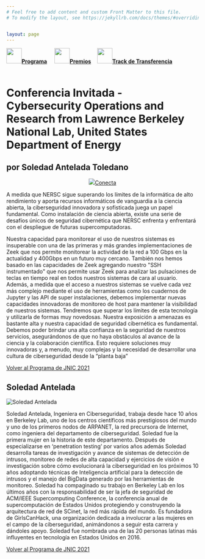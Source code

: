 ```yaml
---
# Feel free to add content and custom Front Matter to this file.
# To modify the layout, see https://jekyllrb.com/docs/themes/#overriding-theme-defaults   mediante este [enlace](https://easychair.org/conferences/?conf=jnic2019).    


layout: page
---
```


<div class="text-center">
<a id="inicio"></a>
<a href="{{site.url}}/programa"><img src="{{site.url}}/images/IcoPrograma.jpg" class="img-circle" 	width="40" height="40"><strong>Programa</strong></a> &nbsp;&nbsp;&nbsp;
<a href="{{site.url}}/premios"><img src="{{site.url}}/images/IcoPremios.jpg" class="img-circle" 	width="40" height="40"><strong>Premios</strong></a>&nbsp;&nbsp;&nbsp;
<a href="{{site.url}}/track-transferencia" class=""><img src="{{site.url}}/images/IcoTrackTX.jpg" class="img-circle" 	width="40" height="40"><strong>Track de Transferencia</strong></a>
</div><br>

# Conferencia Invitada - Cybersecurity Operations and Research from Lawrence Berkeley National Lab, United States Department of Energy
## por Soledad Antelada Toledano

<center><a href="https://teams.microsoft.com/l/meetup-join/19%3ameeting_MjI1MjEzZTYtMTUyZC00MzYwLTgwY2UtNmFlMGU0ODRhYjdj%40thread.v2/0?context=%7b%22Tid%22%3a%22c42cbae6-61f4-498c-9107-6a8cf5f01e56%22%2c%22Oid%22%3a%22e50f4dc5-ce19-4820-b889-be7b8b123727%22%7d" target="_teams"><img src="{{site.url}}/images/LogoTeams.png">Conecta</a></center>

A medida que NERSC sigue superando los límites de la informática de alto rendimiento y aporta recursos informáticos de vanguardia a la ciencia abierta, la ciberseguridad innovadora y sofisticada juega un papel fundamental. Como instalación de ciencia abierta, existe una serie de desafíos únicos de seguridad cibernética que NERSC enfrenta y enfrentará con el despliegue de futuras supercomputadoras.

Nuestra capacidad para monitorear el uso de nuestros sistemas es insuperable con una de las primeras y más grandes implementaciones de Zeek que nos permite monitorear la actividad de la red a 100 Gbps en la actualidad y 400Gbps en un futuro muy cercano. También nos hemos basado en las capacidades de Zeek agregando nuestro "SSH instrumentado" que nos permite usar Zeek para analizar las pulsaciones de teclas en tiempo real en todos nuestros sistemas de cara al usuario. Además, a medida que el acceso a nuestros sistemas se vuelve cada vez más complejo mediante el uso de herramientas como los cuadernos de Jupyter y las API de super instalaciones, debemos implementar nuevas capacidades innovadoras de monitoreo de host para mantener la visibilidad de nuestros sistemas. Tendremos que superar los límites de esta tecnología y utilizarla de formas muy novedosas. Nuestra exposición a amenazas es bastante alta y nuestra capacidad de seguridad cibernética es fundamental. Debemos poder brindar una alta confianza en la seguridad de nuestros servicios, asegurándonos de que no haya obstáculos al avance de la ciencia y la colaboración científica. Esto requiere soluciones muy innovadoras y, a menudo, muy complejas y la necesidad de desarrollar una cultura de ciberseguridad desde la “planta baja”

[Volver al Programa de JNIC 2021](https://2021.jnic.es/programa)
## Soledad Antelada
![Soledad Antelada]({{site.url}}/images/SoledadAntelada.jpg)

Soledad Antelada, Ingeniera en Ciberseguridad, trabaja desde hace 10 años en Berkeley Lab, uno de los centros científicos más prestigiosos del mundo y uno de los primeros nodos de ARPANET, la red precursora de Internet, como ingeniera del departamento de ciberseguridad. Soledad fue la primera mujer en la historia de este departamento. Después de especializarse en ‘penetration testing’ por varios años además Soledad desarrolla tareas de investigación y avance de sistemas de detección de intrusos, monitoreo de redes de alta capacidad y ejercicios de visión e investigación sobre cómo evolucionará la ciberseguridad en los próximos 10 años adoptando técnicas de Inteligencia artificial para la detección de intrusos y el manejo del BigData generado por las herramientas de monitoreo. Soledad ha compaginado su trabajo en Berkeley Lab en los últimos años con la responsabilidad de ser la jefa de seguridad de ACM/IEEE Supercomputing Conference, la conferencia anual de supercomputación de Estados Unidos protegiendo y construyendo la arquitectura de red de SCinet, la red más rápida del mundo. Es fundadora de GirlsCanHack, una organización dedicada a involucrar a las mujeres en el campo de la ciberseguridad, animándonos a seguir esta carrera y dándoles apoyo. Soledad fue nombrada una de las 20 personas latinas más influyentes en tecnología en Estados Unidos en 2016.


[Volver al Programa de JNIC 2021](https://2021.jnic.es/programa)